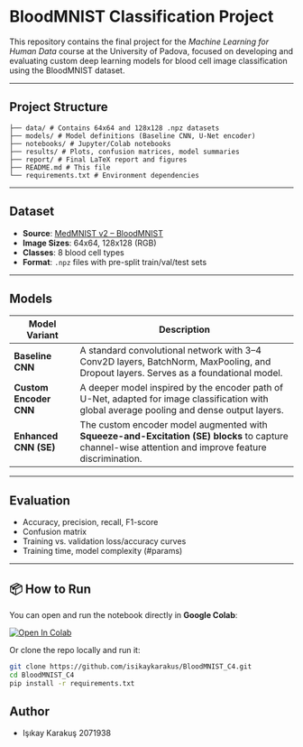

# BloodMNIST Classification Project

This repository contains the final project for the *Machine Learning for Human Data* course at the University of Padova, focused on developing and evaluating custom deep learning models for blood cell image classification using the BloodMNIST dataset.

---

##  Project Structure
```
├── data/ # Contains 64x64 and 128x128 .npz datasets
├── models/ # Model definitions (Baseline CNN, U-Net encoder)
├── notebooks/ # Jupyter/Colab notebooks
├── results/ # Plots, confusion matrices, model summaries
├── report/ # Final LaTeX report and figures
├── README.md # This file
└── requirements.txt # Environment dependencies
```


---

## Dataset

- **Source**: [MedMNIST v2 – BloodMNIST](https://zenodo.org/records/10519652)
- **Image Sizes**: 64x64, 128x128 (RGB)
- **Classes**: 8 blood cell types
- **Format**: `.npz` files with pre-split train/val/test sets

---

## Models

| Model Variant         | Description                                                                 |
|-----------------------|-----------------------------------------------------------------------------|
| **Baseline CNN**      | A standard convolutional network with 3–4 Conv2D layers, BatchNorm, MaxPooling, and Dropout layers. Serves as a foundational model. |
| **Custom Encoder CNN**| A deeper model inspired by the encoder path of U-Net, adapted for image classification with global average pooling and dense output layers. |
| **Enhanced CNN (SE)** | The custom encoder model augmented with **Squeeze-and-Excitation (SE) blocks** to capture channel-wise attention and improve feature discrimination. |


---

## Evaluation

- Accuracy, precision, recall, F1-score
- Confusion matrix
- Training vs. validation loss/accuracy curves
- Training time, model complexity (#params)

---

## 📦 How to Run

You can open and run the notebook directly in **Google Colab**:

[![Open In Colab](https://colab.research.google.com/assets/colab-badge.svg)](https://colab.research.google.com/github/isikaykarakus/BloodMNIST_C4/blob/main/notebooks/bloodmnist_main.ipynb)

Or clone the repo locally and run it:

```bash
git clone https://github.com/isikaykarakus/BloodMNIST_C4.git
cd BloodMNIST_C4
pip install -r requirements.txt
```
## Author
- Işıkay Karakuş 2071938 


